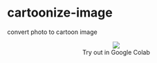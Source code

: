 # cartoonize-image
convert photo to cartoon image

<p align="center">
  <a href="https://colab.research.google.com/github/givkashi/cartoonize-image/blob/master//colab/cartoonize_image.ipynb">
  <img src="https://colab.research.google.com/assets/colab-badge.svg"/>
  </a>
      <br>
   Try out in Google Colab
</p>

<p align="center">
  <img src="" />
</p>
